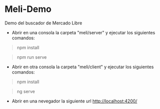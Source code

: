 # Meli-Demo
Demo del buscador de  Mercado Libre

- Abrir en una consola la carpeta "meli/server" y ejecutar los siguientes comandos:
> npm install

> npm run serve

- Abrir en otra consola la carpeta "meli/client" y ejecutar los siguientes comandos:
> npm install

> ng serve

- Abrir en una nevegador la siguiente url [http://localhost:4200/](http://localhost:4200/)
